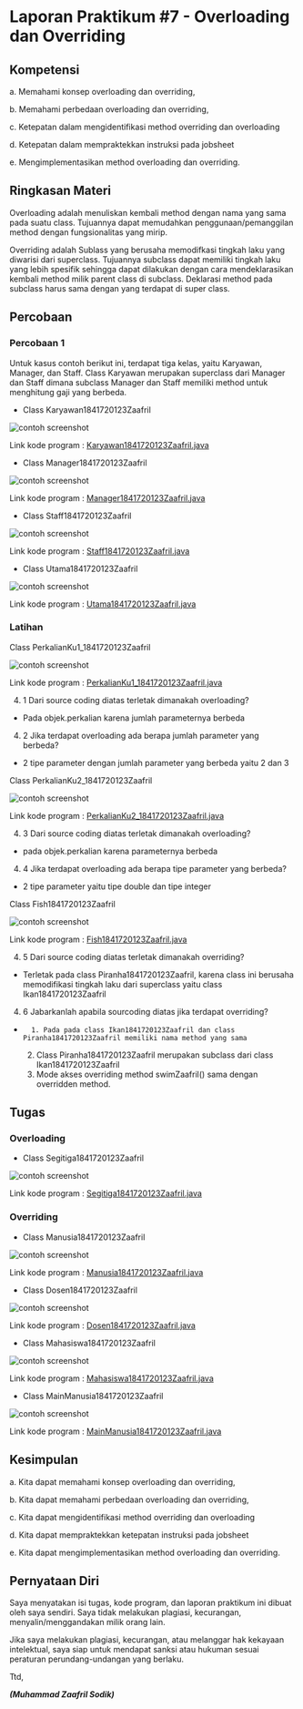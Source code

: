 # Laporan Praktikum #7 - Overloading dan Overriding

## Kompetensi

a.	Memahami konsep overloading dan overriding,

b.	Memahami perbedaan overloading dan overriding,

c.	Ketepatan dalam mengidentifikasi method overriding dan overloading

d.	Ketepatan dalam mempraktekkan instruksi pada jobsheet

e.	Mengimplementasikan method overloading dan overriding.

## Ringkasan Materi

Overloading adalah menuliskan kembali method
dengan nama yang sama pada suatu class. Tujuannya dapat memudahkan penggunaan/pemanggilan method dengan fungsionalitas yang mirip. 

Overriding adalah Sublass yang berusaha memodifkasi tingkah laku yang diwarisi dari superclass. Tujuannya subclass dapat memiliki tingkah laku yang lebih spesifik sehingga dapat dilakukan dengan cara mendeklarasikan kembali method milik parent class di subclass. Deklarasi method pada subclass harus sama dengan yang terdapat di super class.

## Percobaan

### Percobaan 1

Untuk kasus contoh berikut ini, terdapat tiga kelas, yaitu Karyawan, Manager, dan Staff. Class Karyawan merupakan superclass dari Manager dan Staff dimana subclass Manager dan Staff memiliki method untuk menghitung gaji yang berbeda.

- Class Karyawan1841720123Zaafril

![contoh screenshot](img/karyawan.PNG)

Link kode program : [Karyawan1841720123Zaafril.java](../../src/7_Overriding_dan_Overloading/Karyawan1841720123Zaafril.java)

- Class Manager1841720123Zaafril

![contoh screenshot](img/manager.PNG)

Link kode program : [Manager1841720123Zaafril.java](../../src/7_Overriding_dan_Overloading/Manager1841720123Zaafril.java)

- Class Staff1841720123Zaafril

![contoh screenshot](img/staff.PNG)

Link kode program : [Staff1841720123Zaafril.java](../../src/7_Overriding_dan_Overloading/Staff1841720123Zaafril.java)

- Class Utama1841720123Zaafril

![contoh screenshot](img/utama.PNG)

Link kode program : [Utama1841720123Zaafril.java](../../src/7_Overriding_dan_Overloading/Utama1841720123Zaafril.java)

### Latihan

Class PerkalianKu1_1841720123Zaafril

![contoh screenshot](img/perkalian1.PNG)

Link kode program : [PerkalianKu1_1841720123Zaafril.java](../../src/7_Overriding_dan_Overloading/PerkalianKu1_1841720123Zaafril.java)

4. 1 Dari source coding diatas terletak dimanakah overloading?
- Pada objek.perkalian karena jumlah parameternya berbeda

4. 2 Jika terdapat overloading ada berapa jumlah parameter yang berbeda?
- 2 tipe parameter dengan jumlah parameter yang berbeda yaitu 2 dan 3	

Class PerkalianKu2_1841720123Zaafril

![contoh screenshot](img/perkalian2.PNG)

Link kode program : [PerkalianKu2_1841720123Zaafril.java](../../src/7_Overriding_dan_Overloading/PerkalianKu2_1841720123Zaafril.java)

4. 3 Dari source coding diatas terletak dimanakah overloading?
- pada objek.perkalian karena parameternya berbeda

4. 4 Jika terdapat overloading ada berapa tipe parameter yang berbeda?
- 2 tipe parameter yaitu tipe double dan tipe integer

Class Fish1841720123Zaafril

![contoh screenshot](img/fish.PNG)

Link kode program : [Fish1841720123Zaafril.java](../../src/7_Overriding_dan_Overloading/Fish1841720123Zaafril.java)

4. 5 Dari source coding diatas terletak dimanakah overriding?
- Terletak pada class Piranha1841720123Zaafril, karena class ini berusaha memodifikasi tingkah laku dari superclass yaitu class Ikan1841720123Zaafril

4. 6 Jabarkanlah apabila sourcoding diatas jika terdapat overriding?
-   	1. Pada pada class Ikan1841720123Zaafril dan class Piranha1841720123Zaafril memiliki nama method yang sama
	2. Class Piranha1841720123Zaafril merupakan subclass dari class Ikan1841720123Zaafril
	3. Mode akses  overriding  method swimZaafril()  sama dengan  overridden method.

## Tugas

### Overloading

- Class Segitiga1841720123Zaafril

![contoh screenshot](img/segitiga.PNG)

Link kode program : [Segitiga1841720123Zaafril.java](../../src/7_Overriding_dan_Overloading/Segitiga1841720123Zaafril.java)

### Overriding

- Class Manusia1841720123Zaafril

![contoh screenshot](img/manusia.PNG)

Link kode program : [Manusia1841720123Zaafril.java](../../src/7_Overriding_dan_Overloading/Manusia1841720123Zaafril.java)


- Class Dosen1841720123Zaafril

![contoh screenshot](img/dosen.PNG)

Link kode program : [Dosen1841720123Zaafril.java](../../src/7_Overriding_dan_Overloading/Dosen1841720123Zaafril.java)

- Class Mahasiswa1841720123Zaafril

![contoh screenshot](img/mahasiswa.PNG)

Link kode program : [Mahasiswa1841720123Zaafril.java](../../src/7_Overriding_dan_Overloading/Mahasiswa1841720123Zaafril.java)

- Class MainManusia1841720123Zaafril

![contoh screenshot](img/mainmanusia.PNG)

Link kode program : [MainManusia1841720123Zaafril.java](../../src/7_Overriding_dan_Overloading/MainManusia1841720123Zaafril.java)

## Kesimpulan

a.	Kita dapat memahami konsep overloading dan overriding,

b.	Kita dapat memahami perbedaan overloading dan overriding,

c.	Kita dapat mengidentifikasi method overriding dan overloading

d.	Kita dapat mempraktekkan ketepatan instruksi pada jobsheet

e.	Kita dapat mengimplementasikan method overloading dan overriding.

## Pernyataan Diri

Saya menyatakan isi tugas, kode program, dan laporan praktikum ini dibuat oleh saya sendiri. Saya tidak melakukan plagiasi, kecurangan, menyalin/menggandakan milik orang lain.

Jika saya melakukan plagiasi, kecurangan, atau melanggar hak kekayaan intelektual, saya siap untuk mendapat sanksi atau hukuman sesuai peraturan perundang-undangan yang berlaku.

Ttd,

***(Muhammad Zaafril Sodik)***
